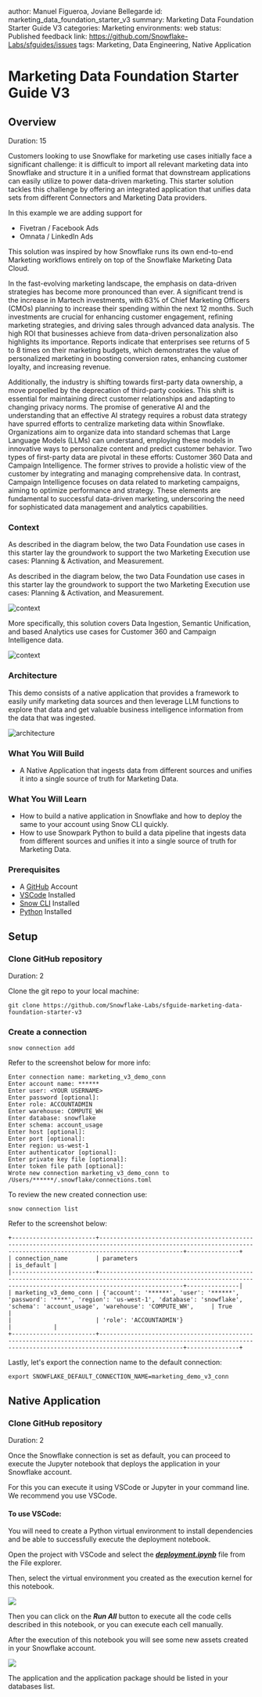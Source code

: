 author: Manuel Figueroa, Joviane Bellegarde
id: marketing_data_foundation_starter_v3
summary: Marketing Data Foundation Starter Guide V3
categories: Marketing
environments: web
status: Published 
feedback link: https://github.com/Snowflake-Labs/sfguides/issues
tags: Marketing, Data Engineering, Native Application

# Marketing Data Foundation Starter Guide V3
<!-- ------------------------ -->
## Overview 

Duration: 15

Customers looking to use Snowflake for marketing use cases initially face a significant challenge: it is difficult to import all relevant marketing data into Snowflake and structure it in a unified format that downstream applications can easily utilize to power data-driven marketing. This starter solution tackles this challenge by offering an integrated application that unifies data sets from different Connectors and Marketing Data providers.

In this example we are adding support for 
- Fivetran / Facebook Ads
- Omnata / LinkedIn Ads

This solution was inspired by how Snowflake runs its own end-to-end Marketing workflows entirely on top of the Snowflake Marketing Data Cloud.

In the fast-evolving marketing landscape, the emphasis on data-driven strategies has become more pronounced than ever. A significant trend is the increase in Martech investments, with 63% of Chief Marketing Officers (CMOs) planning to increase their spending within the next 12 months. Such investments are crucial for enhancing customer engagement, refining marketing strategies, and driving sales through advanced data analysis. The high ROI that businesses achieve from data-driven personalization also highlights its importance. Reports indicate that enterprises see returns of 5 to 8 times on their marketing budgets, which demonstrates the value of personalized marketing in boosting conversion rates, enhancing customer loyalty, and increasing revenue.

Additionally, the industry is shifting towards first-party data ownership, a move propelled by the deprecation of third-party cookies. This shift is essential for maintaining direct customer relationships and adapting to changing privacy norms. The promise of generative AI and the understanding that an effective AI strategy requires a robust data strategy have spurred efforts to centralize marketing data within Snowflake. Organizations aim to organize data into standard schemas that Large Language Models (LLMs) can understand, employing these models in innovative ways to personalize content and predict customer behavior. Two types of first-party data are pivotal in these efforts: Customer 360 Data and Campaign Intelligence. The former strives to provide a holistic view of the customer by integrating and managing comprehensive data. In contrast, Campaign Intelligence focuses on data related to marketing campaigns, aiming to optimize performance and strategy. These elements are fundamental to successful data-driven marketing, underscoring the need for sophisticated data management and analytics capabilities.

### Context
As described in the diagram below, the two Data Foundation use cases in this starter lay the groundwork to support the two Marketing Execution use cases: Planning & Activation, and Measurement.

As described in the diagram below, the two Data Foundation use cases in this starter lay the groundwork to support the two Marketing Execution use cases: Planning & Activation, and Measurement.

![context](assets/context.png)

More specifically, this solution covers Data Ingestion, Semantic Unification, and based Analytics use cases for Customer 360 and Campaign Intelligence data.

![context](assets/context2.png)

### Architecture
This demo consists of a native application that provides a framework to easily unify marketing data sources and then leverage LLM functions to explore that data and get valuable business intelligence information from the data that was ingested.

![architecture](assets/ArchitectureDiagram.png)

### What You Will Build
- A Native Application that ingests data from different sources and unifies it into a single source of truth for Marketing Data.

### What You Will Learn
- How to build a native application in Snowflake and how to deploy the same to your account using Snow CLI quickly.
- How to use Snowpark Python to build a data pipeline that ingests data from different sources and unifies it into a single source of truth for Marketing Data.

### Prerequisites
- A [GitHub](https://github.com/) Account
- [VSCode](https://code.visualstudio.com/download) Installed
- [Snow CLI](https://docs.snowflake.com/developer-guide/snowflake-cli/index) Installed
- [Python](https://www.python.org/downloads/) Installed


<!-- ------------------------ -->
## Setup

### Clone GitHub repository
Duration: 2

Clone the git repo to your local machine:
```console
git clone https://github.com/Snowflake-Labs/sfguide-marketing-data-foundation-starter-v3
```

### Create a connection

```console
snow connection add
```

Refer to the screenshot below for more info:
```shell
Enter connection name: marketing_v3_demo_conn
Enter account name: ******
Enter user: <YOUR USERNAME>
Enter password [optional]:
Enter role: ACCOUNTADMIN
Enter warehouse: COMPUTE_WH
Enter database: snowflake
Enter schema: account_usage
Enter host [optional]:
Enter port [optional]:
Enter region: us-west-1
Enter authenticator [optional]:
Enter private key file [optional]:
Enter token file path [optional]:
Wrote new connection marketing_v3_demo_conn to /Users/******/.snowflake/connections.toml
```

To review the new created connection use:
```console
snow connection list
```

Refer to the screenshot below:
```shell
+------------------------+--------------------------------------------------------------------------------------------------------------------------------------------------------------------+---------------+
| connection_name        | parameters                                                                                                                                                            | is_default |
|------------------------+--------------------------------------------------------------------------------------------------------------------------------------------------------------------+---------------|
| marketing_v3_demo_conn | {'account': '******', 'user': '******', 'password': '****', 'region': 'us-west-1', 'database': 'snowflake', 'schema': 'account_usage', 'warehouse': 'COMPUTE_WH',     | True       |
|                        | 'role': 'ACCOUNTADMIN'}                                                                                                                                               |            |
+------------------------+--------------------------------------------------------------------------------------------------------------------------------------------------------------------+---------------+
```

Lastly, let's export the connection name to the default connection:
```console
export SNOWFLAKE_DEFAULT_CONNECTION_NAME=marketing_demo_v3_conn
```

<!-- ------------------------ -->
## Native Application

### Clone GitHub repository
Duration: 2

Once the Snowflake connection is set as default, you can proceed to execute the Jupyter notebook that deploys the application in your Snowflake account.

For this you can execute it using VSCode or Jupyter in your command line. We recommend you use VSCode.

#### To use VSCode:

You will need to create a Python virtual environment to install dependencies and be able to successfully execute the deployment notebook.

Open the project with VSCode and select the [***deployment.ipynb***](https://github.com/Snowflake-Labs/sfguide-marketing-data-foundation-starter-v3/blob/main/scripts/deployment_na_spcs.ipynb) file from the File explorer.

Then, select the virtual environment you created as the execution kernel for this notebook.

![](assets/JupyterNotebook.png)


Then you can click on the ***Run All*** button to execute all the code cells described in this notebook, or you can execute each cell manually.

After the execution of this notebook you will see some new assets created in your Snowflake account.

![](assets/appPackage.png)

The application and the application package should be listed in your databases list.

